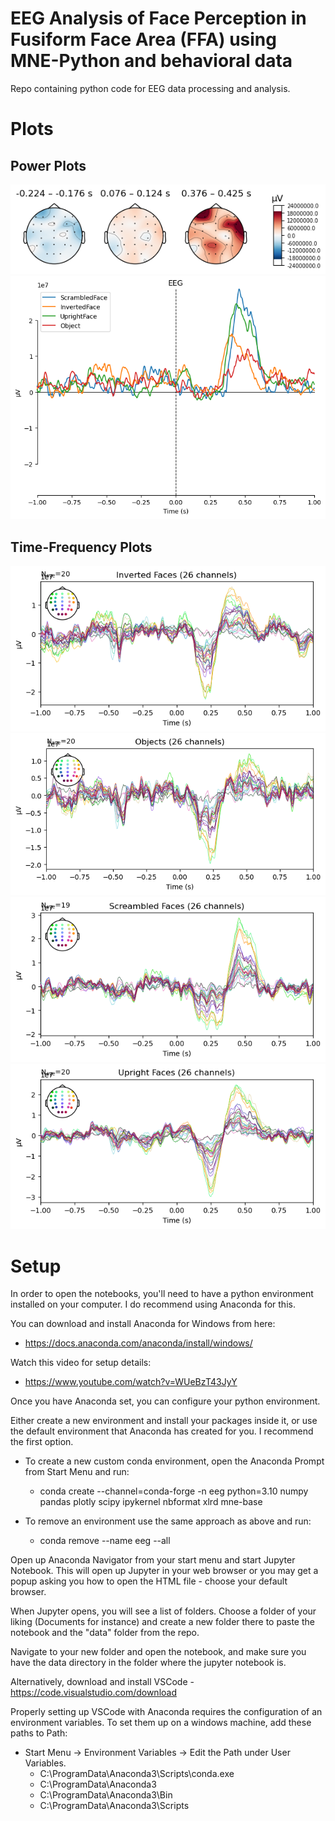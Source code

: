 # EEG Analysis of Face Perception in Fusiform Face Area (FFA) using MNE-Python and behavioral data

Repo containing python code for EEG data processing and analysis.

# Plots

## Power Plots
![Global Field Power Heatmap](plots/FP.png)
![Global Field Power uV](plots/FP2.png)

## Time-Frequency Plots
![Inverter Faces](plots/Invert.png)
![Objets](plots/Obj.png)
![Scrambled Faces](plots/Scrambled.png)
![Upright Faces](plots/UP.png)

# Setup
In order to open the notebooks, you'll need to have a python environment installed on your computer. I do recommend using Anaconda for this.

You can download and install Anaconda for Windows from here: 
- https://docs.anaconda.com/anaconda/install/windows/ 

Watch this video for setup details: 
- https://www.youtube.com/watch?v=WUeBzT43JyY 

Once you have Anaconda set, you can configure your python environment.

Either create a new environment and install your packages inside it, or use the default environment that Anaconda has created for you. I recommend the first option.

- To create a new custom conda environment, open the Anaconda Prompt from Start Menu and run: 
  - conda create --channel=conda-forge -n eeg python=3.10 numpy pandas plotly scipy ipykernel nbformat xlrd mne-base

- To remove an environment use the same approach as above and run: 
  - conda remove --name eeg --all

Open up Anaconda Navigator from your start menu and start Jupyter Notebook.
This will open up Jupyter in your web browser or you may get a popup asking you how to open the HTML file - choose your default browser.

When Jupyter opens, you will see a list of folders. Choose a folder of your liking (Documents for instance) and create a new folder there to paste the notebook and the "data" folder from the repo.

Navigate to your new folder and open the notebook, and make sure you have the data directory in the folder where the jupyter notebook is.

Alternatively, download and install VSCode - https://code.visualstudio.com/download

Properly setting up VSCode with Anaconda requires the configuration of an environment variables. To set them up on a windows machine, add these paths to Path:
- Start Menu -> Environment Variables -> Edit the Path under User Variables.
  - C:\ProgramData\Anaconda3\Scripts\conda.exe
  - C:\ProgramData\Anaconda3
  - C:\ProgramData\Anaconda3\Bin
  - C:\ProgramData\Anaconda3\Scripts
